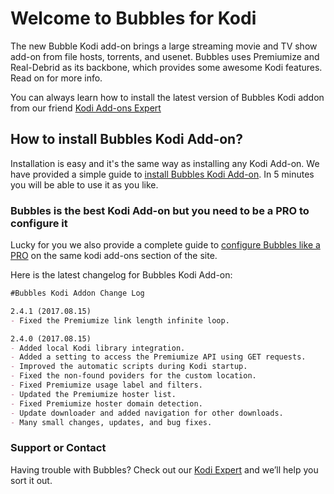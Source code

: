 # Welcome to Bubbles for Kodi

The new Bubble Kodi add-on brings a large streaming movie and TV show add-on from file hosts, torrents, and usenet. Bubbles uses Premiumize and Real-Debrid as its backbone, which provides some awesome Kodi features. Read on for more info.

You can always learn how to install the latest version of Bubbles Kodi addon from our friend [Kodi Add-ons Expert](https://kodi.expert/bubbles-kodi/)

## How to install Bubbles Kodi Add-on?

Installation is easy and it's the same way as installing any Kodi Add-on. We have provided a simple guide to [install Bubbles Kodi Add-on](https://kodi.expert/bubbles-kodi/). In 5 minutes you will be able to use it as you like.

### Bubbles is the best Kodi Add-on but you need to be a PRO to configure it
Lucky for you we also provide a complete guide to [configure Bubbles like a PRO](https://kodi.expert/configure-bubbles-kodi-addon-like-pro/) on the same kodi add-ons section of the site.

Here is the latest changelog for Bubbles Kodi Add-on:

```markdown
#Bubbles Kodi Addon Change Log

2.4.1 (2017.08.15)
- Fixed the Premiumize link length infinite loop.

2.4.0 (2017.08.15)
- Added local Kodi library integration.
- Added a setting to access the Premiumize API using GET requests.
- Improved the automatic scripts during Kodi startup.
- Fixed the non-found poviders for the custom location.
- Fixed Premiumize usage label and filters.
- Updated the Premiumize hoster list.
- Fixed Premiumize hoster domain detection.
- Update downloader and added navigation for other downloads.
- Many small changes, updates, and bug fixes.


```


### Support or Contact

Having trouble with Bubbles? Check out our [Kodi Expert](https://kodi.expert/) and we’ll help you sort it out.
